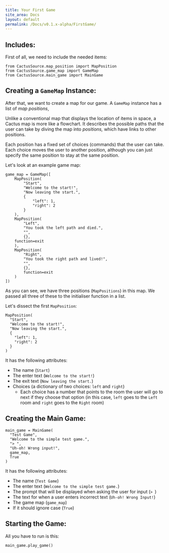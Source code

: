 ```yaml
---
title: Your First Game
site_area: Docs
layout: default
permalink: /Docs/v0.1.x-alpha/FirstGame/
---
```


## Includes:

First of all, we need to include the needed items:

    from CactusSource.map_position import MapPosition
    from CactusSource.game_map import GameMap
    from CactusSource.main_game import MainGame

## Creating a `GameMap` Instance:

After that, we want to create a map for our game. A `GameMap` instance has a list of *map positions*,

Unlike a conventional map that displays the location of items in space, a Cactus map is more like a flowchart. It describes the possible paths that the user can take by diving the map into *positions,* which have links to other positions.

Each position has a fixed set of choices (commands) that the user can take. Each choice moves the user to another position, although you can just specify the same position to stay at the same position.

 Let's look at an example game map:

    game_map = GameMap([
        MapPosition(
            "Start",
            "Welcome to the start!",
            "Now leaving the start.",
            {
                "left": 1,
                "right": 2
            }
        ),
        MapPosition(
            "Left",
            "You took the left path and died.",
            "",
            {},
        function=exit
        ),
        MapPosition(
            "Right",
            "You took the right path and lived!",
            "",
            {},
            function=exit
        )
    ])

As you can see, we have three positions (`MapPositions`) in this map. We passed all three of these to the initialiser function in a list.

Let's dissect the first `MapPosition`:

    MapPosition(
      "Start",
      "Welcome to the start!",
      "Now leaving the start.",
      {
        "left": 1,
        "right": 2
      }
    )

It has the following attributes:

- The name (`Start`)
- The enter text (`Welcome to the start!`)
- The exit text (`Now leaving the start.`)
- Choices (a dictionary of two choices: `left` and `right`)
    - Each choice has a number that points to the room the user will go to next if they choose that option (in this case, `left` goes to the `Left` room and `right` goes to the `Right` room)

## Creating the Main Game:

    main_game = MainGame(
      "Test Game",
      "Welcome to the simple test game.",
      "> ",
      "Uh-oh! Wrong input!",
      game_map,
      True
    )

It has the following attributes:

- The name (`Test Game`)
- The enter text (`Welcome to the simple test game.`)
- The prompt that will be displayed when asking the user for input (`> `)
- The text for when a user enters incorrect text (`Uh-oh! Wrong Input!`)
- The game map (`game_map`)
- If it should ignore case (`True`)

## Starting the Game:

All you have to run is this:

    main_game.play_game()
